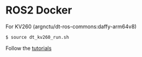 # ROS2 Docker

For KV260 (argnctu/dt-ros-commons:daffy-arm64v8)
```
$ source dt_kv260_run.sh
```

Follow the [tutorials](https://github.com/ARG-NCTU/dt-ros2-commons/tree/main/tutorials)
